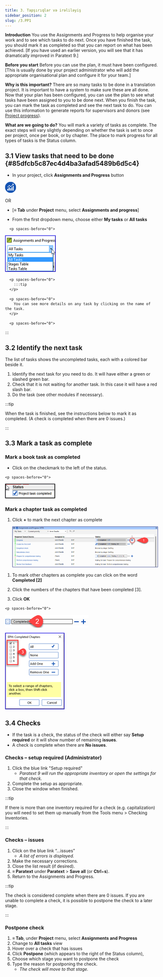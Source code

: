 ```yaml
---
title: 3. Tapşırıqlar və irəliləyiş
sidebar_position: 2
slug: /3.PP1
---
```




**Introduction**  You use the Assignments and Progress to help organise your work and to see which tasks to do next. Once you have finished the task, you should mark it as completed so that you can report on what has been achieved. [If you have used an earlier version, you will see that it has dramatically improved in Paratext 9.]


**Before you start**  Before you can use the plan, it must have been configured. [This is usually done by your project administrator who will add the appropriate organisational plan and configure it for your team.]


**Why is this important?**  There are so many tasks to be done in a translation project. It is important to have a system to make sure these are all done. Now that your plan has been configured, you can use the plan to see what tasks have been assigned to you to be done next. When you finish the task, you can mark the task as completed and see the next task to do. You can use this information to generate reports for supervisors and donors (see [Project progress](https://manual.paratext.org/Training-Manual/Stage-1/PP2)).


**What are we going to do?**  You will mark a variety of tasks as complete. The exact steps will vary slightly depending on whether the task is set to once per project, once per book, or by chapter. The place to mark progress for all types of tasks is the Status column.


## 3.1 View tasks that need to be done {#85dfcb5c87ec4d4ba3afad5489b6d5c4}


<div class='notion-row'>
<div class='notion-column' style={{width: 'calc((100% - (min(32px, 4vw) * 1)) * 0.5)'}}>

- In your project, click **Assignments and Progress** button

</div><div className='notion-spacer' >
  </p> 
  
  <p spaces-before="0">
    

<div class='notion-column' style={{width: 'calc((100% - (min(32px, 4vw) * 1)) * 0.5)'}}>

![](./861894244.png)

</div>    
    <div className='notion-spacer' >
    </div>
  </p>
  
  <p spaces-before="0">
    OR
  </p>
  
  <ul>
    <li>
      [<strong x-id="1">≡ Tab</strong> under  <strong x-id="1">Project</strong>  menu, select <strong x-id="1">Assignments and progress</strong>]
    </li>
  </ul>
  
  <p spaces-before="0">

<div class='notion-row'>
<div class='notion-column' style={{width: 'calc((100% - (min(32px, 4vw) * 1)) * 0.5)'}}>

- From the first dropdown menu, choose either **My tasks** or **All tasks**

</div>    
    <div className='notion-spacer' >
      </p> 
      
      <p spaces-before="0">
        

<div class='notion-column' style={{width: 'calc((100% - (min(32px, 4vw) * 1)) * 0.5)'}}>

![](./1194388438.png)

</div>        
        <div className='notion-spacer' >
        </div>
      </p>
      
      <p spaces-before="0">
        :::tip
      </p>
      
      <p spaces-before="0">
        You can see more details on any task by clicking on the name of the task.
      </p>
      
      <p spaces-before="0">

:::
      </p>




<h2 id="11b807d65f9a45c8a9da4cd5f798fdb2" spaces-before="0">
  3.2 Identify the next task
</h2>

<p spaces-before="0">
  The list of tasks shows the uncompleted tasks, each with a colored bar beside it.
</p>

<ol start="1">
  <li>
    Identify the next task for you need to do. It will have either a green or slashed green bar.
  </li>
  
  <li>
    Check that it is not waiting for another task. In this case it will have a red slash bar.
  </li>
  
  <li>
    Do the task (see other modules if necessary).
  </li>
</ol>

<p spaces-before="0">
  :::tip
</p>

<p spaces-before="0">
  When the task is finished, see the instructions below to mark it as completed. (A check is completed when there are 0 issues.)
</p>

<p spaces-before="0">

:::
</p>




<h2 id="1e10472de6644e289a8dfb9d8ccde488" spaces-before="0">
  3.3 Mark a task as complete
</h2>


<h3 id="03059c2408d64c30baf38c460e0813ff" spaces-before="0">
  Mark a book task as completed
</h3>

<p spaces-before="0">


<div class='notion-row'>
<div class='notion-column' style={{width: 'calc((100% - (min(32px, 4vw) * 1)) * 0.5)'}}>

- Click on the checkmark to the left of the status.

</div>  
  <div className='notion-spacer' >
    </p> 
    
    <p spaces-before="0">
      

<div class='notion-column' style={{width: 'calc((100% - (min(32px, 4vw) * 1)) * 0.49999999999999994)'}}>

![](./954238022.png)

</div>      
      <div className='notion-spacer' >
      </div>
    </p>


<h3 id="dabedb60bf4143888eb08c8f457c7598" spaces-before="0">
  Mark a chapter task as completed
</h3>

<ol start="1">
  <li>
    <p spaces-before="0">
      Click <strong x-id="1">+</strong> to mark the next chapter as complete
    </p>
    <p spaces-before="4">
      <img src="./498799590.png" alt="" />
    </p>
  </li>
</ol>

<p spaces-before="0">


<div class='notion-row'>
<div class='notion-column' style={{width: 'calc((100% - (min(32px, 4vw) * 1)) * 0.5625)'}}>

1. To mark other chapters as complete you can click on the word **Completed [2]**

1. Click the numbers of the chapters that have been completed [3].

1. Click **OK**

</div>  
  <div className='notion-spacer' >
    </p> 
    
    <p spaces-before="0">
      

<div class='notion-column' style={{width: 'calc((100% - (min(32px, 4vw) * 1)) * 0.4375)'}}>

![](./57914603.png)

![](./2100928914.png)

</div>      
      <div className='notion-spacer' >
      </div>
    </p>


<h2 id="3aa5683d6c7e41f588d4b15d4c498689" spaces-before="0">
  3.4 Checks
</h2>

<ul>
  <li>
    If the task is a check, the status of the check will either say <strong x-id="1">Setup required</strong> or it will show number of remaining <strong x-id="1">issues</strong>.
  </li>
  <li>
    A check is complete when there are <strong x-id="1">No issues</strong>.
  </li>
</ul>

<h3 id="cf9cddb209dd432c92295e5baed75ecc" spaces-before="0">
  Checks – setup required (Administrator)
</h3>

<ol start="1">
  <li>
    Click the blue link "Setup required" <ul>
      <li>
        <em x-id="4">Paratext 9 will run the appropriate inventory or open the settings for that check.</em>
      </li>
    </ul>
  </li>
  
  <li>
    Complete the setup as appropriate.
  </li>
  
  <li>
    Close the window when finished.
  </li>
</ol>

<p spaces-before="0">
  :::tip
</p>

<p spaces-before="0">
  If there is more than one inventory required for a check (e.g. capitalization) you will need to set them up manually from the Tools menu &gt; Checking Inventories.
</p>

<p spaces-before="0">

:::
</p>




<h3 id="86edf92b36dd43a7af95a16dcf743313" spaces-before="0">
  Checks – issues
</h3>

<ol start="1">
  <li>
    Click on the blue link “…issues” <ul>
      <li>
        <em x-id="4">A list of errors is displayed.</em>
      </li>
    </ul>
  </li>
  
  <li>
    Make the necessary corrections.
  </li>
  
  <li>
    Close the list result (if desired).
  </li>
  
  <li>
    <strong x-id="1">≡ Paratext</strong> under <strong x-id="1">Paratext</strong> &gt; <strong x-id="1">Save all</strong> (or <strong x-id="1">Ctrl</strong>+<strong x-id="1">s</strong>).
  </li>
  
  <li>
    Return to the Assignments and Progress.
  </li>
</ol>

<p spaces-before="0">
  :::tip
</p>

<p spaces-before="0">
  The check is considered complete when there are 0 issues. If you are unable to complete a check, it is possible to postpone the check to a later stage.
</p>

<p spaces-before="0">

:::
</p>




<h3 id="110391bc0b9647129c47c1ccdebf2ac4" spaces-before="0">
  Postpone check
</h3>

<ol start="1">
  <li>
    <strong x-id="1">≡ Tab</strong>, under <strong x-id="1">Project</strong> menu, select <strong x-id="1">Assignments and Progress</strong>
  </li>
  
  <li>
    Change to <strong x-id="1">All tasks</strong> view
  </li>
  
  <li>
    Hover over a check that has issues
  </li>
  
  <li>
    Click <strong x-id="1">Postpone</strong> (which appears to the right of the Status column),
  </li>
  
  <li>
    Choose which stage you want to postpone the check
  </li>
  
  <li>
    Type the reason for postponing the check. <ul>
      <li>
        <em x-id="4">The check will move to that stage.</em>
      </li>
    </ul>
  </li>
</ol>
